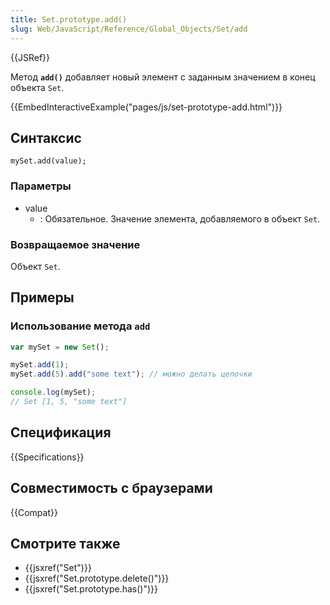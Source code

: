 ```yaml
---
title: Set.prototype.add()
slug: Web/JavaScript/Reference/Global_Objects/Set/add
---
```


{{JSRef}}

Метод **`add()`** добавляет новый элемент с заданным значением в конец объекта `Set`.

{{EmbedInteractiveExample("pages/js/set-prototype-add.html")}}

## Синтаксис

```
mySet.add(value);
```

### Параметры

- value
  - : Обязательное. Значение элемента, добавляемого в объект `Set`.

### Возвращаемое значение

Объект `Set`.

## Примеры

### Использование метода `add`

```js
var mySet = new Set();

mySet.add(1);
mySet.add(5).add("some text"); // можно делать цепочки

console.log(mySet);
// Set [1, 5, "some text"]
```

## Спецификация

{{Specifications}}

## Совместимость с браузерами

{{Compat}}

## Смотрите также

- {{jsxref("Set")}}
- {{jsxref("Set.prototype.delete()")}}
- {{jsxref("Set.prototype.has()")}}
